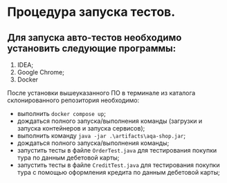# Процедура запуска тестов.

## Для запуска авто-тестов необходимо установить следующие программы:

1. IDEA;
2. Google Chrome;
3. Docker

После установки вышеуказанного ПО в терминале из каталога склонированного репозитория
необходимо:
* выполнить `docker compose up`;
* дождаться полного запуска/выполнения команды (загрузки и запуска контейнеров и запуска сервисов);
* выполнить команду `java -jar .\artifacts\aqa-shop.jar`;
* дождаться полного запуска/выполнения команды;
* запустить тесты в файле `OrderTest.java` для тестирования покупки тура по данным дебетовой карты;
* запустить тесты в файле `CreditTest.java` для тестирования покупки тура с помощью оформления кредита по данным дебетовой карты;